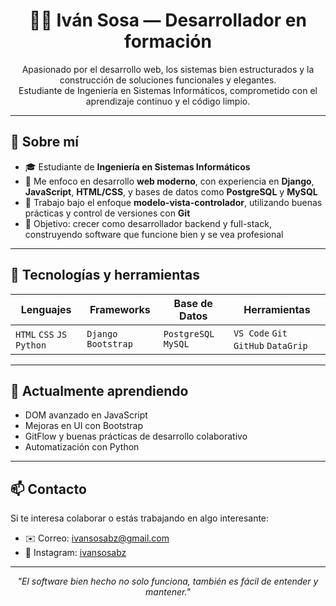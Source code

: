 <h1 align="center">👨‍💻 Iván Sosa — Desarrollador en formación</h1>

<p align="center">
  Apasionado por el desarrollo web, los sistemas bien estructurados y la construcción de soluciones funcionales y elegantes.<br>
  Estudiante de Ingeniería en Sistemas Informáticos, comprometido con el aprendizaje continuo y el código limpio.
</p>

---

## 🚀 Sobre mí

- 🎓 Estudiante de **Ingeniería en Sistemas Informáticos**
- 🧠 Me enfoco en desarrollo **web moderno**, con experiencia en **Django**, **JavaScript**, **HTML/CSS**, y bases de datos como **PostgreSQL** y **MySQL**
- 🔄 Trabajo bajo el enfoque **modelo-vista-controlador**, utilizando buenas prácticas y control de versiones con **Git**
- 🎯 Objetivo: crecer como desarrollador backend y full-stack, construyendo software que funcione bien y se vea profesional

---

## 🧰 Tecnologías y herramientas

<div align="center">

| Lenguajes | Frameworks | Base de Datos | Herramientas |
|----------|------------|---------------|--------------|
| `HTML` `CSS` `JS` `Python` | `Django` `Bootstrap` | `PostgreSQL` `MySQL` | `VS Code` `Git` `GitHub` `DataGrip` |

</div>

---

## 🌱 Actualmente aprendiendo

- DOM avanzado en JavaScript
- Mejoras en UI con Bootstrap
- GitFlow y buenas prácticas de desarrollo colaborativo
- Automatización con Python

---

## 📫 Contacto

Si te interesa colaborar o estás trabajando en algo interesante:

- ✉️ Correo: ivansosabz@gmail.com
- 📌 Instagram: [ivansosabz](https://www.instagram.com/ivansosabz/)

---

<p align="center">
  <em>"El software bien hecho no solo funciona, también es fácil de entender y mantener."</em>
</p>
